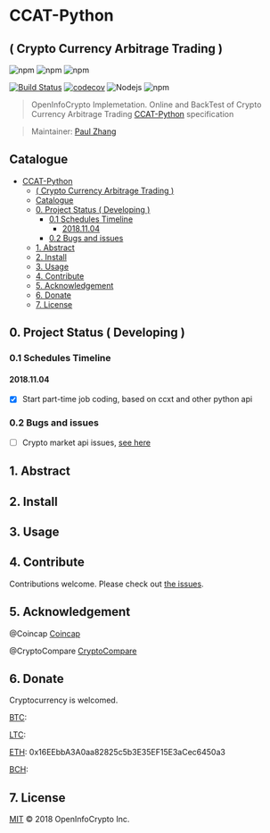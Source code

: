 # CCAT-Python
## ( Crypto Currency Arbitrage Trading )

![npm](https://img.shields.io/badge/Project-CCAT%20Python-blue.svg?style=plastic)
![npm](https://img.shields.io/badge/Status-Devloping-blue.svg?style=plastic)
![npm](https://img.shields.io/badge/Made%20by-OpenInfoCrypto-blue.svg?style=plastic)

[![Build Status](http://45.76.208.48:8080/buildStatus/icon?job=CCAT-Python&style=plastic)](http://45.76.208.48:8080/job/CCAT-Python)
[![codecov](https://codecov.io/gh/OpenInfoCrypto/CCAT-Python/branch/master/graph/badge.svg?style=plastic)](https://codecov.io/gh/OpenInfoCrypto/CCAT-Python)
![Nodejs](https://img.shields.io/badge/Node.js-%3E%3D8.11.0-orange.svg?style=plastic)
![npm](https://img.shields.io/badge/npm-%3E%3D6.0.0-orange.svg?style=plastic)

> OpenInfoCrypto Implemetation. Online and BackTest of Crypto Currency Arbitrage Trading
[CCAT-Python](https://github.com/OpenInfoCrypto/CCAT-Python) specification

> Maintainer:
[Paul Zhang](https://github.com/paulplayer)

## Catalogue
<!-- TOC depthFrom:1 depthTo:6 withLinks:1 updateOnSave:1 orderedList:0 -->

- [CCAT-Python](#ccat-python)
	- [( Crypto Currency Arbitrage Trading )](#-crypto-currency-arbitrage-trading-)
	- [Catalogue](#catalogue)
	- [0. Project Status ( Developing )](#0-project-status-developing-)
		- [0.1 Schedules Timeline](#01-schedules-timeline)
			- [2018.11.04](#20181104)
		- [0.2 Bugs and issues](#02-bugs-and-issues)
	- [1. Abstract](#1-abstract)
	- [2. Install](#2-install)
	- [3. Usage](#3-usage)
	- [4. Contribute](#4-contribute)
	- [5. Acknowledgement](#5-acknowledgement)
	- [6. Donate](#6-donate)
	- [7. License](#7-license)

<!-- /TOC -->

## 0. Project Status ( Developing )

### 0.1 Schedules Timeline

#### 2018.11.04

- [x] Start part-time job coding, based on ccxt and other python api

### 0.2 Bugs and issues

- [ ] Crypto market api issues, [see here](https://github.com/OpenInfoCrypto/CCAT-Python/issues)

## 1. Abstract

## 2. Install

## 3. Usage

## 4. Contribute

Contributions welcome. Please check out [the issues](https://github.com/OpenInfoCrypto/CCAT-Core/issues).

## 5. Acknowledgement

@Coincap
[Coincap](https://coincap.io/)

@CryptoCompare
[CryptoCompare](https://www.cryptocompare.com/)

## 6. Donate

Cryptocurrency is welcomed.

[BTC](#):

[LTC](#):

[ETH](#): 0x16EEbbA3A0aa82825c5b3E35EF15E3aCec6450a3

[BCH](#):

## 7. License

[MIT](LICENSE) © 2018 OpenInfoCrypto Inc.
